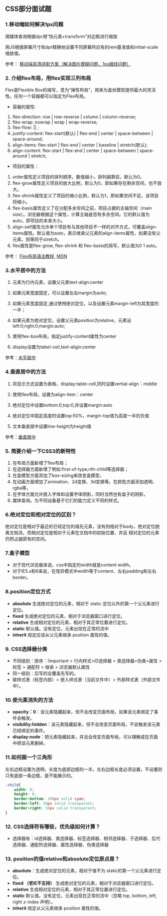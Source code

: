 ## CSS部分面试题

### 1.移动端如何解决1px问题
用媒体查询根据dpr用“伪元素+transform”对边框进行缩放

用JS根据屏幕尺寸和dpr精确地设置不同屏幕所应有的rem基准值和initial-scale缩放值。

参考： [移动端高清适配方案（解决图片模糊问题、1px细线问题）](http://www.cnblogs.com/superlizhao/p/8729190.html)

### 2. 介绍flex布局，用flex实现三列布局
Flex是Flexible Box的缩写，意为”弹性布局”，用来为盒状模型提供最大的灵活性。任何一个容器都可以指定为Flex布局。
+ 容器的属性:
1. flex-direction: row | row-reverse | column | column-reverse;
2. flex-wrap: nowrap | wrap | wrap-reverse;
3. flex-flow: <flex-direction> || <flex-wrap>;
4. justify-content: flex-start(默认) | flex-end | center | space-between | space-around;
5. align-items: flex-start | flex-end | center | baseline | stretch(默认);
6. align-content: flex-start | flex-end | center | space-between | space-around | stretch;

+ 项目的属性：
1. order属性定义项目的排列顺序。数值越小，排列越靠前，默认为0。
2. flex-grow属性定义项目的放大比例，默认为0，即如果存在剩余空间，也不放大。
3. flex-shrink属性定义了项目的缩小比例，默认为1，即如果空间不足，该项目将缩小。
4. flex-basis属性定义了在分配多余空间之前，项目占据的主轴空间（main size）。浏览器根据这个属性，计算主轴是否有多余空间。它的默认值为auto，即项目的本来大小。
5. align-self属性允许单个项目有与其他项目不一样的对齐方式，可覆盖align-items属性。默认值为auto，表示继承父元素的align-items属性，如果没有父元素，则等同于stretch。
6. flex属性是flex-grow, flex-shrink 和 flex-basis的简写，默认值为0 1 auto。

参考： [Flex布局语法教程](http://www.runoob.com/w3cnote/flex-grammar.html), [MDN](https://developer.mozilla.org/zh-CN/docs/Web/CSS/CSS_Flexible_Box_Layout/Aligning_Items_in_a_Flex_Container)

### 3.水平居中的方法
1. 元素为行内元素，设置父元素text-align:center

2. 如果元素宽度固定，可以设置左右margin为auto;

3. 如果元素宽度固定,通过使用绝对定位，以及设置元素margin-left为其宽度的一半；

4. 如果元素为绝对定位，设置父元素position为relative，元素设left:0;right:0;margin:auto;

5. 使用flex-box布局，指定justify-content属性为center

6. display设置为tabel-ceil,text-aligin:center

参考：[水平居中](https://blog.csdn.net/dengdongxia/article/details/80297116)

### 4.垂直居中的方法
1. 将显示方式设置为表格，display:table-cell,同时设置vertial-align：middle

2. 使用flex布局，设置为align-item：center

3. 绝对定位中设置bottom:0,top:0,并设置margin:auto

4. 绝对定位中固定高度时设置top:50%，margin-top值为高度一半的负值

5. 文本垂直居中设置line-height为height值

参考：[垂直居中](https://www.cnblogs.com/hutuzhu/p/4450850.html)

### 5. 简要介绍一下CSS3的新特性
1. 在布局方面新增了flex布局；
2. 在选择器方面新增了例如:first-of-type,nth-child等选择器；
3. 在盒模型方面添加了box-sizing来改变盒模型，
4. 在动画方面增加了animation、2d变换、3d变换等。在颜色方面添加透明、rgba等，
5. 在字体方面允许嵌入字体和设置字体阴影，同时当然也有盒子的阴影，
6. 媒体查询。为不同设备基于它们的能力定义不同的样式。

### 6.绝对定位和相对定位的区别？
绝对定位是相对于最近的已经定位的祖先元素，没有则相对于body，绝对定位脱离文档流，而相对定位是相对于元素在文档中的初始位置，并且
相对定位的元素仍然占据原有的空间。

### 7.盒子模型
+ 对于现代浏览器来说，css中指定的width就是content width。
+ 对于IE5.x和6来说，在怪异模式中width等于content、左右padding和左右border。

### 8.position定位方式
+ **absolute**  生成绝对定位的元素，相对于 static 定位以外的第一个父元素进行定位。
+ **fixed**  生成绝对定位的元素，相对于浏览器窗口进行定位。
+ **relative**  生成相对定位的元素，相对于其正常位置进行定位。
+ **static**  默认值。没有定位，元素出现在正常的流中
+ **inherit**  规定应该从父元素继承 position 属性的值。

### 9. CSS选择器分类
+ 不同级别：排序：!important > 行内样式>ID选择器 > 类选择器=伪类=属性 > 标签 > 通配符 > 继承 > 浏览器默认属性
+ 同一级别：后写的会覆盖先写的。
+ 联样式表（标签内部）> 嵌入样式表（当前文件中）> 外部样式表（外部文件中）。


### 10.使元素消失的方法
+ **opacity：0**：该元素隐藏起来，但不会改变页面布局，如果该元素绑定了事件会触发。
+ **visibility:hidden**：该元素隐藏起来，但不会改变页面布局，不会触发该元素已经绑定的事件。
+ **display:node**：把元素隐藏起来，并且会改变页面布局，可以理解成在页面中把该元素删掉。

### 11.如何画一个三角形
左右边框设置为透明，长度为底部边框的一半。左右边框长度必须设置，不设置则只有底部一条边框，是不能展示的。
```css
.child{
  	width: 0;
    height: 0;
    border-bottom: 100px solid cyan;
    border-left: 50px solid transparent;
    border-right: 50px solid transparent;
}
```

### 12. CSS选择符有哪些，优先级如何计算？
+ 选择器有：id选择器、类选择器、标签选择器、相邻选择器、子选择器、后代选择器、通配符选择器、属性选择器、伪类选择器

### 13. position的值relative和absolute定位原点是？
+ **absolute**：生成绝对定位的元素，相对于值不为 static的第一个父元素进行定位。
+ **fixed （老IE不支持）** 生成绝对定位的元素，相对于浏览器窗口进行定位。
+ **relative** 生成相对定位的元素，相对于其正常位置进行定位。
+ **static** 默认值。没有定位，元素出现在正常的流中（忽略 top, bottom, left, right z-index 声明）。
+ **inherit**  规定从父元素继承 position 属性的值。
